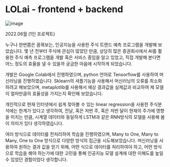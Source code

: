 # LOLai - frontend + backend

![image](https://user-images.githubusercontent.com/97097656/199012714-a61f748c-7b41-4dc5-8c50-b2d3c9992573.png)


2022.06월 (1인 프로젝트)

누구나 한번쯤은 꿈꿔보는, 인공지능을 사용한 주식 트렌드 예측 프로그램을 개발해 보았습니다. 몇 년 전부터 주식에 관심이 많았던 만큼, 상당히 많은 증권회사에서 AI를 활용한 주식 예측 프로그램을 개발 혹은 서비스 중임을 알고 있었고, 직접 개발해 본다면 어느 정도의 효율을 낼 수 있을까 궁금한 마음에 시작하게 되었습니다.

개발은 Google Colab에서 진행하였으며, python 언어로 Tensorflow를 사용하여 머신러닝을 진행하였습니다.
Sklearn의 셔플기능을 사용해서 머신러닝의 오류를 최소화하려고 해보았으며,  metaplotlib를 사용해서 예상 결과값을 실제값과 비교하여 제 모델이 얼마만큼의 효율성을 가지는지 확인해 보았습니다.

개인적으로 현재 인터넷에서 쉽게 찾아볼 수 있는 linear regression을 사용한 주식분석에는 한계가 있다고 생각하여, 전날, 혹은 저번 주, 혹은 저번 달이 현재의 주가에 영향을 미치는 만큼, 시계열 데이터와 동일하게 LSTM과 같은 RNN방식의 모델을 사용해 봄이 의미가 있다 생각하였습니다.

여러 방식으로 데이터를 전처리하여 학습을 진행하였으며, Many to One, Many to Many, One to One 방식으로 다양한 방식의 접근을 시도해보았습니다.  머신러닝을 사용하여 원하는 결과 값을 얻기 위해, 어떤 식으로 데이터를 처리하여야 하고, 어떤 방식으로 학습을 해야 하는가에 대한 고민을 통해 인공지능 모델 설계에 대한 이해도를 높일 수 있었던 경험이었다 생각합니다.
